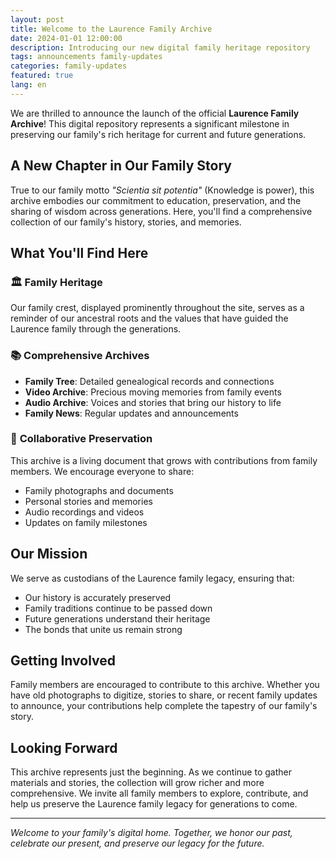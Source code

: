 ```yaml
---
layout: post
title: Welcome to the Laurence Family Archive
date: 2024-01-01 12:00:00
description: Introducing our new digital family heritage repository
tags: announcements family-updates
categories: family-updates
featured: true
lang: en
---
```


We are thrilled to announce the launch of the official **Laurence Family Archive**! This digital repository represents a significant milestone in preserving our family's rich heritage for current and future generations.

## A New Chapter in Our Family Story

True to our family motto *"Scientia sit potentia"* (Knowledge is power), this archive embodies our commitment to education, preservation, and the sharing of wisdom across generations. Here, you'll find a comprehensive collection of our family's history, stories, and memories.

## What You'll Find Here

### 🏛️ **Family Heritage**
Our family crest, displayed prominently throughout the site, serves as a reminder of our ancestral roots and the values that have guided the Laurence family through the generations.

### 📚 **Comprehensive Archives**
- **Family Tree**: Detailed genealogical records and connections
- **Video Archive**: Precious moving memories from family events
- **Audio Archive**: Voices and stories that bring our history to life
- **Family News**: Regular updates and announcements

### 🤝 **Collaborative Preservation**
This archive is a living document that grows with contributions from family members. We encourage everyone to share:
- Family photographs and documents
- Personal stories and memories
- Audio recordings and videos
- Updates on family milestones

## Our Mission

We serve as custodians of the Laurence family legacy, ensuring that:
- Our history is accurately preserved
- Family traditions continue to be passed down
- Future generations understand their heritage
- The bonds that unite us remain strong

## Getting Involved

Family members are encouraged to contribute to this archive. Whether you have old photographs to digitize, stories to share, or recent family updates to announce, your contributions help complete the tapestry of our family's story.

## Looking Forward

This archive represents just the beginning. As we continue to gather materials and stories, the collection will grow richer and more comprehensive. We invite all family members to explore, contribute, and help us preserve the Laurence family legacy for generations to come.

---

*Welcome to your family's digital home. Together, we honor our past, celebrate our present, and preserve our legacy for the future.* 